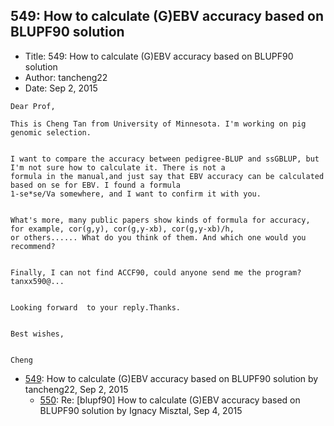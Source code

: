 ## 549: How to calculate (G)EBV accuracy based on BLUPF90 solution

- Title: 549: How to calculate (G)EBV accuracy based on BLUPF90 solution
- Author: tancheng22
- Date: Sep 2, 2015

```
Dear Prof,

This is Cheng Tan from University of Minnesota. I'm working on pig genomic selection.


I want to compare the accuracy between pedigree-BLUP and ssGBLUP, but I'm not sure how to calculate it. There is not a
formula in the manual,and just say that EBV accuracy can be calculated based on se for EBV. I found a formula
1-se*se/Va somewhere, and I want to confirm it with you.


What's more, many public papers show kinds of formula for accuracy, for example, cor(g,y), cor(g,y-xb), cor(g,y-xb)/h,
or others...... What do you think of them. And which one would you recommend?


Finally, I can not find ACCF90, could anyone send me the program? tanxx590@...


Looking forward  to your reply.Thanks.


Best wishes,


Cheng
```

- [549](0549.md): How to calculate (G)EBV accuracy based on BLUPF90 solution by tancheng22, Sep 2, 2015
    - [550](0550.md): Re: [blupf90] How to calculate (G)EBV accuracy based on BLUPF90 solution by Ignacy Misztal, Sep 4, 2015
